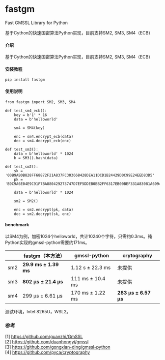 # fastgm
Fast GMSSL Library for Python  

基于Cython的快速国密算法Python实现，目前支持SM2, SM3, SM4（ECB）

#### 介绍
基于Cython的快速国密算法Python实现，目前支持SM2, SM3, SM4（ECB）


#### 安装教程
```
pip install fastgm
```

#### 使用说明

```
from fastgm import SM2, SM3, SM4

def test_sm4_ecb():
    key = b'1' * 16
    data = b'helloworld'

    sm4 = SM4(key)

    enc = sm4.encrypt_ecb(data)
    dec = sm4.decrypt_ecb(enc)

def test_sm3():
    data = b'helloworld' * 1024
    h = SM3().hash(data)

def test_sm2():
    sk = '00B9AB0B828FF68872F21A837FC303668428DEA11DCD1B24429D0C99E24EED83D5'
    pk = 'B9C9A6E04E9C91F7BA880429273747D7EF5DDEB0BB2FF6317EB00BEF331A83081A6994B8993F3F5D6EADDDB81872266C87C018FB4162F5AF347B483E24620207'

    data = b'helloworld' * 1024

    sm2 = SM2()

    enc = sm2.encrypt(pk, data)
    dec = sm2.decrypt(sk, enc)

```

#### benchmark
以SM4为例，加密1024个helloworld，共计10240个字符，只需约0.3ms。纯Python实现的gmssl-python需要约171ms。


|   |fastgm（本方法）|gmssl-python|crytography|
|-  |---------------|------------|-----------|
|sm2|**29.9 ms ± 1.39 ms**|1.12 s ± 22.3 ms|未提供|
|sm3|**802 µs ± 21.4 µs**|111 ms ± 10.4 ms|未提供|
|sm4|299 µs ± 6.61 µs|170 ms ± 1.22 ms| **283 µs ± 6.57 µs**|

测试环境，Intel 8265U，WSL2。

### 参考
[1] https://github.com/guanzhi/GmSSL  
[2] https://github.com/duanhongyi/gmssl  
[3] https://github.com/gongxian-ding/gmssl-python  
[4] https://github.com/pyca/cryptography